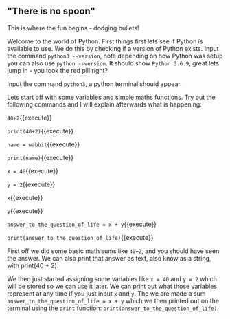 ## "There is no spoon"

This is where the fun begins - dodging bullets! 

Welcome to the world of Python. First things first lets see if Python is available to use. We do this by checking if a version of Python exists. Input the command `python3 --version`, note depending on how Python was setup you can also use `python --version`. It should show `Python 3.6.9`, great lets jump in - you took the red pill right?

Input the command `python3`, a python terminal should appear.

Lets start off with some variables and simple maths functions. Try out the following commands and I will explain afterwards what is happening:

`40+2`{{execute}}

`print(40+2)`{{execute}}

`name = wabbit`{{execute}}

`print(name)`{{execute}}

`x = 40`{{execute}}

`y = 2`{{execute}}

`x`{{execute}}

`y`{{execute}}

`answer_to_the_question_of_life = x + y`{{execute}}

`print(answer_to_the_question_of_life)`{{execute}}

First off we did some basic math sums like `40+2`, and you should have seen the answer. We can also print that answer as text, also know as a string, with print(40 + 2).

We then just started assigning some variables like `x = 40` and `y = 2` which will be stored so we can use it later. We can print out what those variables represent at any time if you just input `x` and `y`. The we are made a sum `answer_to_the_question_of_life = x + y` which we then printed out on the terminal using the `print` function: `print(answer_to_the_question_of_life)`. 


